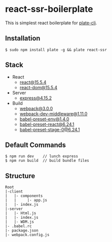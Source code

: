 # react-ssr-boilerplate
This is simplest react boilerplate for [plate-cli](https://github.com/haegul/plate-cli).

## Installation
```
$ sudo npm install plate -g && plate react-ssr 
```

## Stack
- React
    - react@15.5.4
    - react-dom@15.5.4
- Server
    - express@4.15.2
- Build
    - webpack@3.0.0
    - webpack-dev-middleware@1.11.0
    - babel-preset-env@1.4.0
    - babel-preset-react@6.24.1
    - babel-preset-stage-0@6.24.1

## Default Commands
```
$ npm run dev    // lunch express
$ npm run build  // build bundle files
```

## Structure
```
Root
|-client
|   |- components
|   |     |- app.js
|   |- index.js
|-server
|   |- Html.js
|   |- index.js
|   |- WDM.js
|- .babel.rc
|- package.json
|- webpack.config.js
```